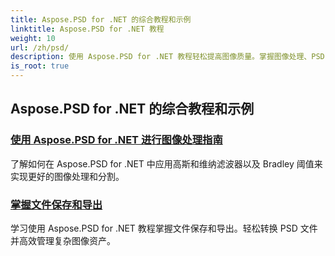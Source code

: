 ```yaml
---
title: Aspose.PSD for .NET 的综合教程和示例
linktitle: Aspose.PSD for .NET 教程
weight: 10
url: /zh/psd/
description: 使用 Aspose.PSD for .NET 教程轻松提高图像质量。掌握图像处理、PSD 文件操作、文本和字体处理等。
is_root: true
---
```

## Aspose.PSD for .NET 的综合教程和示例 
### [使用 Aspose.PSD for .NET 进行图像处理指南](./guide-image-processing/)
了解如何在 Aspose.PSD for .NET 中应用高斯和维纳滤波器以及 Bradley 阈值来实现更好的图像处理和分割。
### [掌握文件保存和导出](./mastering-file-saving-and-exporting/)
学习使用 Aspose.PSD for .NET 教程掌握文件保存和导出。轻松转换 PSD 文件并高效管理复杂图像资产。